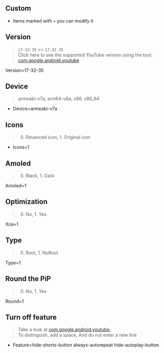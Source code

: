 **Custom**
---

- Items marked with `=` you can modify it 

**Version**
---
> `17-32-35` >> `17.32.35`<br/>
> Click here to see the supported YouTube version using the tool: [com.google.android.youtube](https://github.com/revanced/revanced-patches)


Version=17-32-35

**Device**
---
> armeabi-v7a, arm64-v8a, x86, x86_64

- Device=armeabi-v7a

**Icons**
---
> 0. Revanced icon, 1. Original icon

- Icons=1

**Amoled**
---
> 0. Black, 1. Dark

Amoled=1

**Optimization**
---
> 0. No, 1. Yes

Xoa=1

**Type**
---
> 0. Root, 1. NoRoot

Type=1

**Round the PiP**
---
> 0. No, 1. Yes

Round=1


**Turn off feature**
---
> Take a look at [com.google.android.youtube](https://github.com/revanced/revanced-patches), <br/> To distinguish, add a space, And do not enter a new line

- Feature=hide-shorts-button always-autorepeat hide-autoplay-button 
